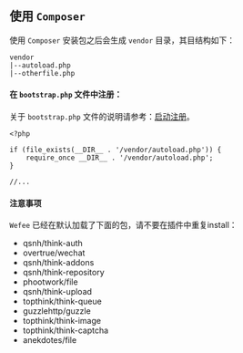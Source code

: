 ## 使用 `Composer`

使用 `Composer` 安装包之后会生成 `vendor` 目录，其目结构如下：

```
vendor
|--autoload.php
|--otherfile.php
```

#### 在 `bootstrap.php` 文件中注册：

关于 `bootstrap.php` 文件的说明请参考：[启动注册](bootstrap-register.md)。

```
<?php

if (file_exists(__DIR__ . '/vendor/autoload.php')) {
    require_once __DIR__ . '/vendor/autoload.php';
}

//...
```


#### 注意事项

`Wefee` 已经在默认加载了下面的包，请不要在插件中重复install：

+ qsnh/think-auth
+ overtrue/wechat
+ qsnh/think-addons
+ qsnh/think-repository
+ phootwork/file
+ qsnh/think-upload
+ topthink/think-queue
+ guzzlehttp/guzzle
+ topthink/think-image
+ topthink/think-captcha
+ anekdotes/file
